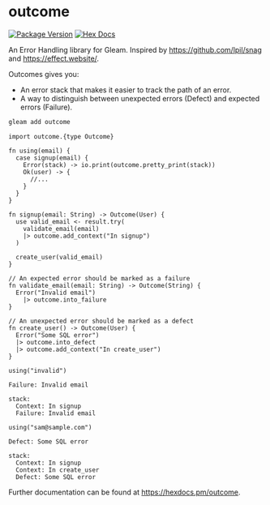 # outcome

[![Package Version](https://img.shields.io/hexpm/v/outcome)](https://hex.pm/packages/outcome)
[![Hex Docs](https://img.shields.io/badge/hex-docs-ffaff3)](https://hexdocs.pm/outcome/)

An Error Handling library for Gleam. Inspired by
<https://github.com/lpil/snag> and <https://effect.website/>.

Outcomes gives you:

- An error stack that makes it easier to track the path of an error.
- A way to distinguish between unexpected errors (Defect) and expected errors (Failure).

```sh
gleam add outcome
```

```gleam
import outcome.{type Outcome}

fn using(email) {
  case signup(email) {
    Error(stack) -> io.print(outcome.pretty_print(stack))
    Ok(user) -> {
      //...
    }
  }
}

fn signup(email: String) -> Outcome(User) {
  use valid_email <- result.try(
    validate_email(email)
    |> outcome.add_context("In signup")
  )

  create_user(valid_email)
}

// An expected error should be marked as a failure
fn validate_email(email: String) -> Outcome(String) {
  Error("Invalid email")
    |> outcome.into_failure
}

// An unexpected error should be marked as a defect
fn create_user() -> Outcome(User) {
  Error("Some SQL error")
  |> outcome.into_defect
  |> outcome.add_context("In create_user")
}
```

```gleam
using("invalid")

Failure: Invalid email

stack:
  Context: In signup
  Failure: Invalid email
```

```gleam
using("sam@sample.com")

Defect: Some SQL error

stack:
  Context: In signup
  Context: In create_user
  Defect: Some SQL error
```

Further documentation can be found at <https://hexdocs.pm/outcome>.
